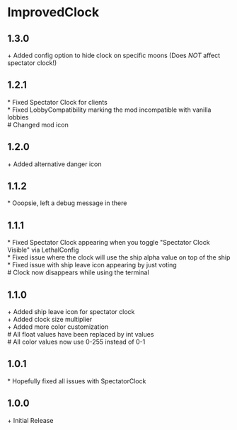 # ImprovedClock

## 1.3.0

\+ Added config option to hide clock on specific moons (Does *NOT* affect spectator clock!)<br>

## 1.2.1

\* Fixed Spectator Clock for clients<br>
\* Fixed LobbyCompatibility marking the mod incompatible with vanilla lobbies<br>
\# Changed mod icon<br>

## 1.2.0

\+ Added alternative danger icon<br>

## 1.1.2

\* Ooopsie, left a debug message in there<br>

## 1.1.1

\* Fixed Spectator Clock appearing when you toggle "Spectator Clock Visible" via LethalConfig<br>
\* Fixed issue where the clock will use the ship alpha value on top of the ship<br>
\* Fixed issue with ship leave icon appearing by just voting<br>
\# Clock now disappears while using the terminal<br>

## 1.1.0

\+ Added ship leave icon for spectator clock<br>
\+ Added clock size multiplier<br>
\+ Added more color customization<br>
\# All float values have been replaced by int values<br>
\# All color values now use 0-255 instead of 0-1<br>

## 1.0.1

\* Hopefully fixed all issues with SpectatorClock<br>

## 1.0.0

\+ Initial Release<br>
